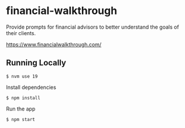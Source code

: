 # financial-walkthrough

Provide prompts for financial advisors to better understand the goals of their clients.

https://www.financialwalkthrough.com/

## Running Locally

```
$ nvm use 19
```

Install dependencies

```
$ npm install
```

Run the app

```
$ npm start
```